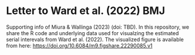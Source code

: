 # Letter to Ward et al. (2022) BMJ 
Supporting info of Miura &amp; Wallinga (2023) (doi: TBD). In this repository, we share the R code and underlying data used for visualzing the estimated serial interevals from Ward et al. (2022). The visualized figure is available from here: https://doi.org/10.6084/m9.figshare.22290085.v1
